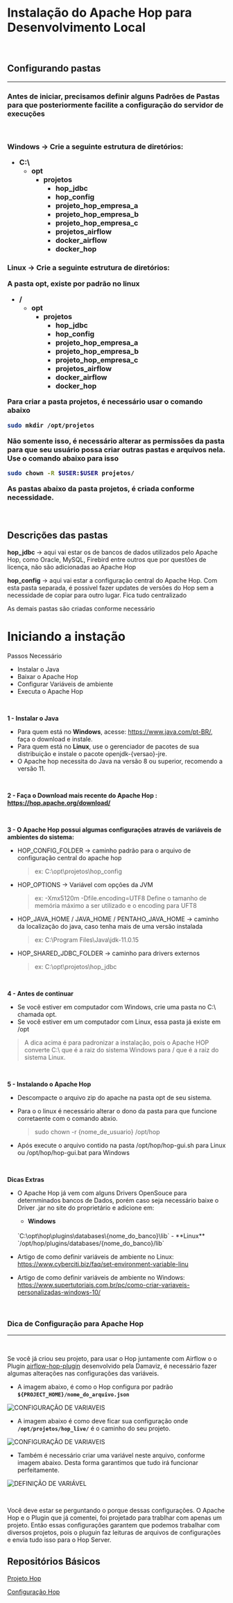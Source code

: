 # Instalação do Apache Hop para Desenvolvimento Local

<br>

## Configurando pastas
---

<h3> Antes de iniciar, precisamos definir alguns Padrões de Pastas para que posteriormente facilite a configuração do servidor de execuções </h3> 

<br>

<h3> <b> Windows </b> -> Crie a seguinte estrutura de diretórios:

* C:\
	* opt
		* projetos 
			* hop_jdbc
			* hop_config
			* projeto_hop_empresa_a
			* projeto_hop_empresa_b
			* projeto_hop_empresa_c
			* projetos_airflow
			* docker_airflow
			* docker_hop

<h3> <b> Linux </b> -> Crie a seguinte estrutura de diretórios:

A pasta opt, existe por padrão no linux

* /
	* opt
		* projetos 
			* hop_jdbc
			* hop_config
			* projeto_hop_empresa_a
			* projeto_hop_empresa_b
			* projeto_hop_empresa_c
			* projetos_airflow
			* docker_airflow
			* docker_hop

Para criar a pasta projetos, é necessário usar o comando abaixo

```bash
sudo mkdir /opt/projetos
```

Não somente isso, é necessário alterar as permissões da pasta para que seu usuário possa criar outras pastas e arquivos nela. Use o comando abaixo para isso

```bash
sudo chown -R $USER:$USER projetos/
```


As pastas abaixo da pasta projetos, é criada conforme necessidade.

<br>
<h2><b>Descrições das pastas</b></h2>

<p> <b> hop_jdbc </b> -> aqui vai estar os de bancos de dados utilizados pelo Apache Hop, como Oracle, MySQL, Firebird entre outros que por questões de licença, não são adicionadas ao Apache Hop

<p> <b> hop_config </b> -> aqui vai estar a configuração central do Apache Hop. Com esta pasta separada, é possivel fazer updates de versões do Hop sem a necessidade de copiar para outro lugar. Fica tudo centralizado

<p> As demais pastas são criadas conforme necessário


<br>

# Iniciando a instação

Passos Necessário
 - Instalar o Java
 - Baixar o Apache Hop
 - Configurar Variáveis de ambiente
 - Executa o Apache Hop

<br>

**1 - Instalar o Java**

- Para quem está no **Windows**, acesse: https://www.java.com/pt-BR/, faça o download e instale.
- Para quem está no **Linux**, use o gerenciador de pacotes de sua distribuição e instale o pacote openjdk-{versao}-jre.
- O Apache hop necessita do Java na versão 8 ou superior, recomendo a versão 11.

<br>

**2 - Faça o Download mais recente do Apache Hop : https://hop.apache.org/download/**

<br>

**3 - O Apache Hop possui algumas configurações através de variáveis de ambientes do sistema:**

- HOP_CONFIG_FOLDER -> caminho padrão para o arquivo de configuração central do apache hop
	>ex: C:\opt\projetos\hop_config
- HOP_OPTIONS -> Variável com opções da JVM
	>ex: -Xmx5120m -Dfile.encoding=UTF8 
	Define o tamanho de memória máximo a ser utilizado e o encoding para UFT8
- HOP_JAVA_HOME / JAVA_HOME / PENTAHO_JAVA_HOME -> caminho da localização do java, caso tenha mais de uma versão instalada
	>ex: C:\Program Files\Java\jdk-11.0.15
- HOP_SHARED_JDBC_FOLDER -> caminho para drivers externos
	>ex: C:\opt\projetos\hop_jdbc

<br>

**4 - Antes de continuar**

- Se você estiver em computador com Windows, crie uma pasta no C:\ chamada opt.
- Se você estiver em um computador com Linux, essa pasta já existe em /opt

>A dica acima é para padronizar a instalação, pois o Apache HOP converte C:\ que é a raiz do sistema Windows para / que é a raiz do sistema Linux.

<br>

**5 - Instalando o Apache Hop**

- Descompacte o arquivo zip do apache na pasta opt de seu sistema.
- Para o o linux é necessário alterar o dono da pasta para que funcione corretaente com o comando abxio.

	>sudo chown -r {nome_de_usuario} /opt/hop

- Após execute o arquivo contido na pasta /opt/hop/hop-gui.sh para Linux ou /opt/hop/hop-gui.bat para Windows

<br>

**Dicas Extras**

- O Apache Hop já vem com alguns Drivers OpenSouce para deternminados bancos de Dados, porém caso seja necessário baixe o Driver .jar no site do proprietário e adicione em:
	- **Windows**
	<br>
	`C:\opt\hop\plugins\databases\{nome_do_banco}\lib` 
	- **Linux**
	<br> 
	`/opt/hop/plugins/databases/{nome_do_banco}/lib`

	<br>

- Artigo de como definir variáveis de ambiente no Linux: https://www.cyberciti.biz/faq/set-environment-variable-linu
- Artigo de como definir variáveis de ambiente no Windows: https://www.supertutoriais.com.br/pc/como-criar-variaveis-personalizadas-windows-10/


<br>

### Dica de Configuração para Apache Hop
---

<br>

Se você já criou seu projeto, para usar o Hop juntamente com Airflow o o Plugin [airflow-hop-plugin](https://github.com/damavis/airflow-hop-plugin) desenvolvido pela Damaviz, é necessário fazer algumas alterações nas configurações das variáveis.



* A imagem abaixo, é como o Hop configura por padrão
**`${PROJECT_HOME}/nome_do_arquivo.json`**

![CONFIGURAÇÃO DE VARIAVEIS](./imagens/environmenstproperties_padrao.PNG)


* A imagem abaixo é como deve ficar sua configuração onde **`/opt/projetos/hop_live/`** é o caminho do seu projeto. 

![CONFIGURAÇÃO DE VARIAVEIS](./imagens/environmenstproperties_alterado.PNG)

* Também é necessário criar uma variável neste arquivo, conforme imagem abaixo. Desta forma garantimos que tudo irá funcionar perfeitamente.

![DEFINIÇÃO DE VARIÁVEL](./imagens/editingconfigurationfile.PNG)

<br>

Você deve estar se perguntando o porque dessas configurações.
O Apache Hop e o Plugin que já comentei, foi projetado para trablhar com apenas um projeto.
Então essas configurações garantem que podemos trabalhar com diversos projetos, pois o pluguin faz leituras de arquivos de configurações e envia tudo isso para o Hop Server.

## Repositórios Básicos

[Projeto Hop](https://github.com/pauloricardoferreira/live_hop)

[Configuração Hop](https://github.com/pauloricardoferreira/live_hop_config)
